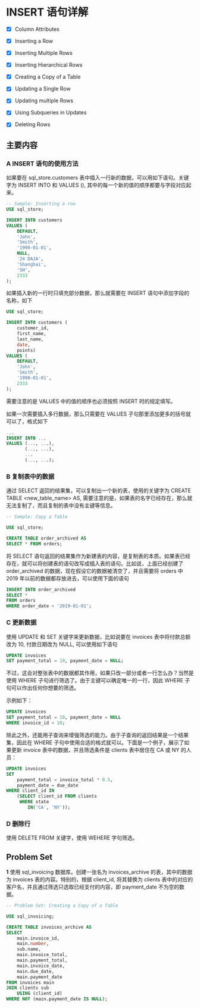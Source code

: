 # INSERT 语句详解

- [x] Column Attributes
- [x] Inserting a Row
- [x] Inserting Multiple Rows
- [x] Inserting Hierarchical Rows
- [x] Creating a Copy of a Table
- [x] Updating a Single Row
- [x] Updating multiple Rows
- [x] Using Subqueries in Updates
- [x] Deleting Rows



## 主要内容

### A INSERT 语句的使用方法

如果要在 sql_store.customers 表中插入一行新的数据，可以用如下语句。关键字为 INSERT INTO 和 VALUES (), 其中的每一个新的值的顺序都要与字段对应起来。

```SQL
-- Sample: Inserting a row
USE sql_store;

INSERT INTO customers
VALUES (
    DEFAULT,
    'John',
    'Smith',
    '1990-01-01',
    NULL,
    '24 DAJA',
    'Shanghai',
    'SH',
    2333
);
```

如果插入新的一行时只填充部分数据，那么就需要在 INSERT 语句中添加字段的名称，如下

```sql
USE sql_store;

INSERT INTO customers (
    customer_id,
	first_name,
	last_name,
	date,
	points)
VALUES (
    DEFAULT,
    'John',
    'Smith',
    '1990-01-01',
    2333
);
```

需要注意的是 VALUES 中的值的顺序也必须按照 INSERT 时的规定填写。

如果一次需要插入多行数据，那么只需要在 VALUES 子句那里添加更多的括号就可以了，格式如下

```sql
...
INSERT INTO ...
VALUES (..., ...),
	   (..., ...),
	   ...
	   (..., ...);
```



### B 复制表中的数据

通过 SELECT 返回的结果集，可以复制出一个新的表，使用的关键字为 CREATE TABLE <new_table_name> AS, 需要注意的是，如果表的名字已经存在，那么就无法复制了，而且复制的表中没有主键等信息。

```sql
-- Sample: Copy a Table

USE sql_store;

CREATE TABLE order_archived AS
SELECT * FROM orders;
```

将 SELECT 语句返回的结果集作为新建表的内容，是复制表的本质。如果表已经存在，就可以将创建表的语句改写成插入表的语句。比如说，上面已经创建了 order_archived 的数据，现在假设它的数据被清空了，并且需要将 orders 中 2019 年以前的数据都存放进去，可以使用下面的语句

```sql
INSERT INTO order_archived
SELECT *
FROM orders
WHERE order_date < '2019-01-01';
```



### C 更新数据

使用 UPDATE 和 SET 关键字来更新数据，比如说要在 invoices 表中将付款总额改为 10, 付款日期改为 NULL, 可以使用如下语句

```sql
UPDATE invoices
SET payment_total = 10, payment_date = NULL;
```

不过，这会对整张表中的数据都其作用，如果只改一部分或者一行怎么办？当然是使用 WHERE 子句进行筛选了。由于主键可以确定唯一的一行，因此 WHERE 子句可以作出任何你想要的筛选。

示例如下：

```sql
UPDATE invoices
SET payment_total = 10, payment_date = NULL
WHERE invoice_id < 10;
```

除此之外，还能用子查询来增强筛选的能力。由于子查询的返回结果是一个结果集，因此在 WHERE 子句中使用合适的格式就可以。下面是一个例子，展示了如果更新 invoice 表中的数据，并且筛选条件是 clients 表中居住在 CA 或 NY 的人员：

```sql
UPDATE invoices
SET
	payment_total = invoice_total * 0.5,
	payment_date = due_date
WHERE client_id IN
	(SELECT client_id FROM clients
     WHERE state
    	IN('CA', 'NY'));
```



### D 删除行

使用 DELETE FROM 关键字，使用 WEHERE 字句筛选。















## Problem Set

**1**  使用 sql_invoicing 数据库。创建一张名为 invoices_archive 的表，其中的数据为 invoices 表的内容。特别的，根据 client_id, 将其替换为 clients 表中的对应的客户名，并且通过筛选只选取已经支付的内容，即 payment_date 不为空的数据。

```sql
-- Problem Set: Creating a Copy of a Table

USE sql_invoicing;

CREATE TABLE invoices_archive AS
SELECT
    main.invoice_id,
    main.number,
    sub.name,
    main.invoice_total,
    main.payment_total,
    main.invoice_date,
    main.due_date,
    main.payment_date
FROM invoices main
JOIN clients sub
    USING (client_id)
WHERE NOT (main.payment_date IS NULL);
```

